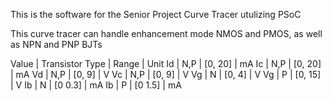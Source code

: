 This is the software for the Senior Project Curve Tracer utulizing PSoC

This curve tracer can handle enhancement mode NMOS and PMOS, as well as NPN and PNP BJTs

Value | Transistor Type | Range | Unit
Id | N,P | [0, 20] | mA
Ic | N,P | [0, 20] | mA
Vd | N,P | [0, 9] | V
Vc | N,P | [0, 9] | V
Vg | N | [0, 4] | V
Vg | P | [0, 15] | V
Ib | N | [0 0.3] | mA
Ib | P | [0 1.5] | mA
